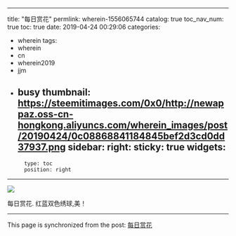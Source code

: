 
---
title: "每日赏花"
permlink: wherein-1556065744
catalog: true
toc_nav_num: true
toc: true
date: 2019-04-24 00:29:06
categories:
- wherein
tags:
- wherein
- cn
- wherein2019
- jjm
- busy
thumbnail: https://steemitimages.com/0x0/http://newappaz.oss-cn-hongkong.aliyuncs.com/wherein_images/post/20190424/0c08868841184845bef2d3cd0dd37937.png
sidebar:
    right:
        sticky: true
widgets:
    -
        type: toc
        position: right
---


![](https://steemitimages.com/0x0/http://newappaz.oss-cn-hongkong.aliyuncs.com/wherein_images/post/20190424/0c08868841184845bef2d3cd0dd37937.png)

每日赏花.
红蓝双色绣球,美！

- - -

This page is synchronized from the post: [每日赏花](https://steemit.com/@m18207319997/wherein-1556065744)
